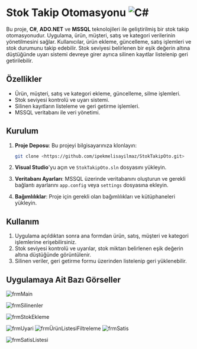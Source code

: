 # **Stok Takip Otomasyonu** ![C#](https://img.shields.io/badge/C%23-239120?style=for-the-badge&logo=c-sharp&logoColor=white)


Bu proje, **C#**, **ADO.NET** ve **MSSQL** teknolojileri ile geliştirilmiş bir stok takip otomasyonudur. Uygulama, ürün, müşteri, satış ve kategori verilerinin yönetilmesini sağlar. Kullanıcılar, ürün ekleme, güncelleme, satış işlemleri ve stok durumunu takip edebilir. Stok seviyesi belirlenen bir eşik değerin altına düştüğünde uyarı sistemi devreye girer  ayrıca silinen kayıtlar listelenip geri getirilebilir. 

## **Özellikler**

- Ürün, müşteri, satış ve kategori ekleme, güncelleme, silme işlemleri.
- Stok seviyesi kontrolü ve uyarı sistemi.
- Silinen kayıtların listeleme ve geri getirme işlemleri.
- MSSQL veritabanı ile veri yönetimi.

## **Kurulum**

1. **Proje Deposu**: Bu projeyi bilgisayarınıza klonlayın:
    ```bash
    git clone <https://github.com/ipekmelisayilmaz/StokTakipOto.git>
    ```

2. **Visual Studio**'yu açın ve `StokTakipOto.sln` dosyasını yükleyin.

3. **Veritabanı Ayarları**: MSSQL üzerinde veritabanını oluşturun ve gerekli bağlantı ayarlarını `app.config` veya `settings` dosyasına ekleyin.

4. **Bağımlılıklar**: Proje için gerekli olan bağımlılıkları ve kütüphaneleri yükleyin.

## **Kullanım**

1. Uygulama açıldıktan sonra ana formdan ürün, satış, müşteri ve kategori işlemlerine erişebilirsiniz.
2. Stok seviyesi kontrolü ve uyarılar, stok miktarı belirlenen eşik değerin altına düştüğünde görüntülenir.
3. Silinen veriler, geri getirme formu üzerinden listelenip geri yüklenebilir.

 ## **Uygulamaya Ait Bazı Görseller**

![frmMain](https://github.com/user-attachments/assets/86c368da-7bd4-4670-a25a-8ec5d34f2070)


![frmSilinenler](https://github.com/user-attachments/assets/1919e0f3-a5ff-4cc7-a26a-7c1d3b79aabd)


![frmStokEkleme](https://github.com/user-attachments/assets/0ca6c3e8-1b85-4191-88c4-d64ed356d84a)

![frmUyari](https://github.com/user-attachments/assets/56b8964e-2858-445e-bff2-4207ce28bb31)
![frmÜrünListesiFiltreleme](https://github.com/user-attachments/assets/9c0ca06c-ab24-46e0-8711-b5b1518fa0ab)
![frmSatis](https://github.com/user-attachments/assets/38ac61a8-b5bf-498f-bc27-88bd6a49d9f8)

![frmSatisListesi](https://github.com/user-attachments/assets/4d70eb73-6faf-4692-8a43-f164ab8d34ef)
